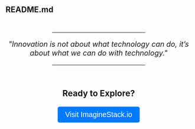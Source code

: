 README.md
---
<br>
<div align="center">
    <hr style="width:50%;">
    <p style="font-size: 1.4em;">
        <em>
        "Innovation is not about what technology can do, it’s about what we can do with technology."
        </em>
    </p>
    <hr style="width:50%;">
</div>

<br>

<div align="center">
  <h3 style="font-size: 1.6em;">
    Ready to Explore?
  </h3>
  <a href="https://imaginestack.io/">
    <button style="background-color: #007bff; color: white; padding: 10px 20px; border: none; border-radius: 5px; cursor: pointer; font-size: 1.4em;">
      Visit ImagineStack.io
    </button>
  </a>
</div>

